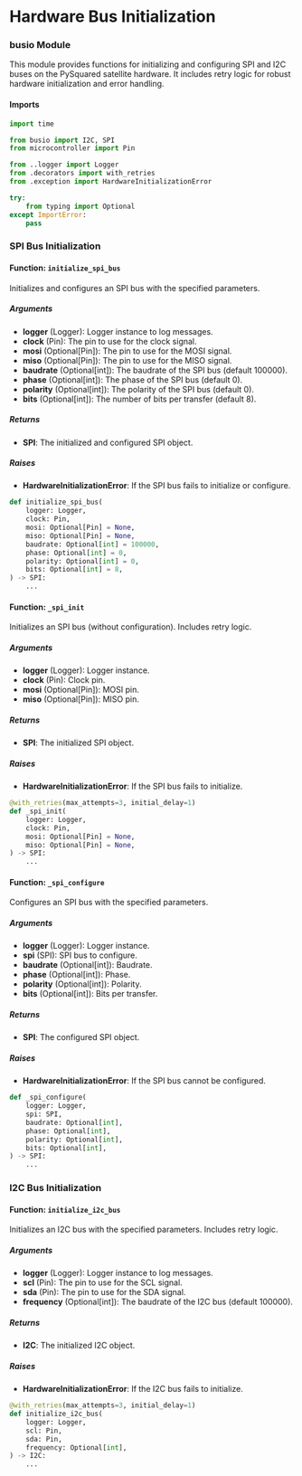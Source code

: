 # Hardware Bus Initialization

### busio Module
This module provides functions for initializing and configuring SPI and I2C buses on the PySquared satellite hardware. It includes retry logic for robust hardware initialization and error handling.

#### Imports
```py title="busio.py"
import time

from busio import I2C, SPI
from microcontroller import Pin

from ..logger import Logger
from .decorators import with_retries
from .exception import HardwareInitializationError

try:
    from typing import Optional
except ImportError:
    pass
```

### SPI Bus Initialization

#### Function: `initialize_spi_bus`
Initializes and configures an SPI bus with the specified parameters.

##### Arguments
- **logger** (Logger): Logger instance to log messages.
- **clock** (Pin): The pin to use for the clock signal.
- **mosi** (Optional[Pin]): The pin to use for the MOSI signal.
- **miso** (Optional[Pin]): The pin to use for the MISO signal.
- **baudrate** (Optional[int]): The baudrate of the SPI bus (default 100000).
- **phase** (Optional[int]): The phase of the SPI bus (default 0).
- **polarity** (Optional[int]): The polarity of the SPI bus (default 0).
- **bits** (Optional[int]): The number of bits per transfer (default 8).

##### Returns
- **SPI**: The initialized and configured SPI object.

##### Raises
- **HardwareInitializationError**: If the SPI bus fails to initialize or configure.

```py title="busio.py"
def initialize_spi_bus(
    logger: Logger,
    clock: Pin,
    mosi: Optional[Pin] = None,
    miso: Optional[Pin] = None,
    baudrate: Optional[int] = 100000,
    phase: Optional[int] = 0,
    polarity: Optional[int] = 0,
    bits: Optional[int] = 8,
) -> SPI:
    ...
```

#### Function: `_spi_init`
Initializes an SPI bus (without configuration). Includes retry logic.

##### Arguments
- **logger** (Logger): Logger instance.
- **clock** (Pin): Clock pin.
- **mosi** (Optional[Pin]): MOSI pin.
- **miso** (Optional[Pin]): MISO pin.

##### Returns
- **SPI**: The initialized SPI object.

##### Raises
- **HardwareInitializationError**: If the SPI bus fails to initialize.

```py title="busio.py"
@with_retries(max_attempts=3, initial_delay=1)
def _spi_init(
    logger: Logger,
    clock: Pin,
    mosi: Optional[Pin] = None,
    miso: Optional[Pin] = None,
) -> SPI:
    ...
```

#### Function: `_spi_configure`
Configures an SPI bus with the specified parameters.

##### Arguments
- **logger** (Logger): Logger instance.
- **spi** (SPI): SPI bus to configure.
- **baudrate** (Optional[int]): Baudrate.
- **phase** (Optional[int]): Phase.
- **polarity** (Optional[int]): Polarity.
- **bits** (Optional[int]): Bits per transfer.

##### Returns
- **SPI**: The configured SPI object.

##### Raises
- **HardwareInitializationError**: If the SPI bus cannot be configured.

```py title="busio.py"
def _spi_configure(
    logger: Logger,
    spi: SPI,
    baudrate: Optional[int],
    phase: Optional[int],
    polarity: Optional[int],
    bits: Optional[int],
) -> SPI:
    ...
```

### I2C Bus Initialization

#### Function: `initialize_i2c_bus`
Initializes an I2C bus with the specified parameters. Includes retry logic.

##### Arguments
- **logger** (Logger): Logger instance to log messages.
- **scl** (Pin): The pin to use for the SCL signal.
- **sda** (Pin): The pin to use for the SDA signal.
- **frequency** (Optional[int]): The baudrate of the I2C bus (default 100000).

##### Returns
- **I2C**: The initialized I2C object.

##### Raises
- **HardwareInitializationError**: If the I2C bus fails to initialize.

```py title="busio.py"
@with_retries(max_attempts=3, initial_delay=1)
def initialize_i2c_bus(
    logger: Logger,
    scl: Pin,
    sda: Pin,
    frequency: Optional[int],
) -> I2C:
    ...
```
